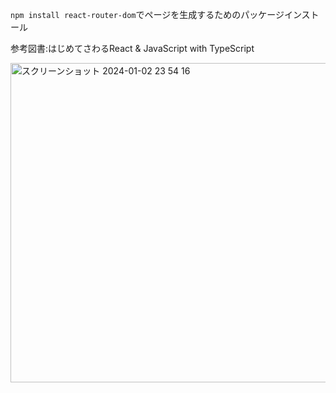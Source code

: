 `npm install react-router-dom`でページを生成するためのパッケージインストール

参考図書:はじめてさわるReact & JavaScript with TypeScript

<img width="511" alt="スクリーンショット 2024-01-02 23 54 16" src="https://github.com/dongurikoko/react_TS_lesson_2/assets/108347471/fd31c6cf-168c-4f33-8be2-11fe53a15d9b">
